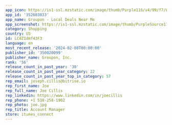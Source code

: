 ```yaml
---
app_icon: https://is1-ssl.mzstatic.com/image/thumb/Purple116/v4/99/f7/0a/99f70a3e-cb6e-468c-27f7-46599f6cd533/AppIcon-1x_U007emarketing-0-7-0-85-220.png/1024x1024bb.png
app_id: '352683833'
app_name: Groupon - Local Deals Near Me
app_screenshot: https://is1-ssl.mzstatic.com/image/thumb/PurpleSource116/v4/3a/84/e8/3a84e8f4-9db0-867d-fa4b-797e8858bf21/e5b67376-6fe2-483a-8fba-bc28c3ca4c93_65-inch-1.jpg/1284x2778bb.png
category: Shopping
country: US
id: LCdZ1dmf43F3
language: en
most_recent_release: '2024-02-08T00:00:00'
publisher_id: '350020099'
publisher_name: Groupon, Inc.
rank: '56'
release_count_in_past_year: '30'
release_count_in_past_year_category: 22
release_count_in_past_year_top_in_category: 57
rep_email: joseph.cillis@bitrise.io
rep_first_name: Joe
rep_full_name: Joe Cillis
rep_linkedin: https://www.linkedin.com/in/joecillis
rep_phone: +1 518-258-1902
rep_photo: joe.jpg
rep_title: Account Manager
store: itunes_connect
---
```

